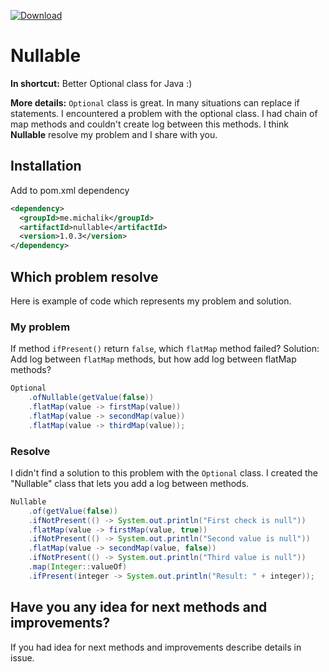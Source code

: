 [ ![Download](https://api.bintray.com/packages/marcinmichalik/Nullable/me.michalik%3Anullable/images/download.svg) ](https://bintray.com/marcinmichalik/Nullable/me.michalik%3Anullable/_latestVersion)
# Nullable

**In shortcut:** Better Optional class for Java :) 

**More details:** `Optional` class is great. In many situations can replace if statements.
I encountered a problem with the optional class. I had chain of map methods and couldn't create log between this methods.
I think **Nullable** resolve my problem and I share with you.


## Installation
Add to pom.xml dependency

```xml
<dependency>
  <groupId>me.michalik</groupId>
  <artifactId>nullable</artifactId>
  <version>1.0.3</version>
</dependency>
```

## Which problem resolve
Here is example of code which represents my problem and solution.

### My problem
If method `ifPresent()` return `false`, which `flatMap` method failed? Solution: Add log between `flatMap` methods, but 
how add log between flatMap methods?

```java
Optional
    .ofNullable(getValue(false))
    .flatMap(value -> firstMap(value))
    .flatMap(value -> secondMap(value))
    .flatMap(value -> thirdMap(value));
```

### Resolve
I didn't find a solution to this problem with the `Optional` class.
I created the "Nullable" class that lets you add a log between methods. 

```java
Nullable
    .of(getValue(false))
    .ifNotPresent(() -> System.out.println("First check is null"))
    .flatMap(value -> firstMap(value, true))
    .ifNotPresent(() -> System.out.println("Second value is null"))
    .flatMap(value -> secondMap(value, false))
    .ifNotPresent(() -> System.out.println("Third value is null"))
    .map(Integer::valueOf)
    .ifPresent(integer -> System.out.println("Result: " + integer));
```

## Have you any idea for next methods and improvements? 
If you had idea for next methods and improvements describe details in issue.
